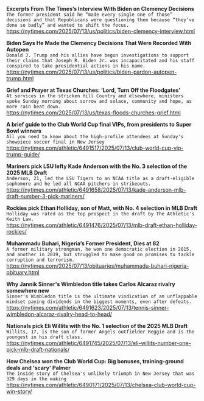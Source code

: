 **Excerpts From The Times’s Interview With Biden on Clemency Decisions**\
`The former president said he “made every single one of those” decisions and that Republicans were questioning them because “they’ve done so badly” and wanted to shift the focus.`\
https://nytimes.com/2025/07/13/us/politics/biden-clemency-interview.html

**Biden Says He Made the Clemency Decisions That Were Recorded With Autopen**\
`Donald J. Trump and his allies have begun investigations to support their claims that Joseph R. Biden Jr. was incapacitated and his staff conspired to take presidential actions in his name.`\
https://nytimes.com/2025/07/13/us/politics/biden-pardon-autopen-trump.html

**Grief and Prayer at Texas Churches: ‘Lord, Turn Off the Floodgates’**\
`At services in the stricken Hill Country and elsewhere, ministers spoke Sunday morning about sorrow and solace, community and hope, as more rain beat down.`\
https://nytimes.com/2025/07/13/us/texas-floods-churches-grief.html

**A brief guide to the Club World Cup final VIPs, from presidents to Super Bowl winners**\
`All you need to know about the high-profile attendees at Sunday's showpiece soccer final in New Jersey`\
https://nytimes.com/athletic/6491517/2025/07/13/club-world-cup-vip-trump-guide/

**Mariners pick LSU lefty Kade Anderson with the No. 3 selection of the 2025 MLB Draft**\
`Anderson, 21, led the LSU Tigers to an NCAA title as a draft-eligible sophomore and he led all NCAA pitchers in strikeouts.`\
https://nytimes.com/athletic/6491658/2025/07/13/kade-anderson-mlb-draft-number-3-pick-mariners/

**Rockies pick Ethan Holliday, son of Matt, with No. 4 selection in MLB Draft**\
`Holliday was rated as the top prospect in the draft by The Athletic's Keith Law.`\
https://nytimes.com/athletic/6491476/2025/07/13/mlb-draft-ethan-holliday-rockies/

**Muhammadu Buhari, Nigeria’s Former President, Dies at 82**\
`A former military strongman, he won one democratic election in 2015, and another in 2019, but struggled to make good on promises to tackle corruption and terrorism.`\
https://nytimes.com/2025/07/13/obituaries/muhammadu-buhari-nigeria-obituary.html

**Why Jannik Sinner's Wimbledon title takes Carlos Alcaraz rivalry somewhere new**\
`Sinner's Wimbledon title is the ultimate vindication of an unflappable mindset paying dividends in the biggest moments, even after defeats.`\
https://nytimes.com/athletic/6491623/2025/07/13/tennis-sinner-wimbledon-alcaraz-rivalry-head-to-head/

**Nationals pick Eli Willits with the No. 1 selection of the 2025 MLB Draft**\
`Willits, 17, is the son of former Angels outfielder Reggie and is the youngest in his draft class.`\
https://nytimes.com/athletic/6491745/2025/07/13/eli-willits-number-one-pick-mlb-draft-nationals/

**How Chelsea won the Club World Cup: Big bonuses, training-ground deals and 'scary' Palmer**\
`The inside story of Chelsea's unlikely triumph in New Jersey that was 329 days in the making`\
https://nytimes.com/athletic/6490171/2025/07/13/chelsea-club-world-cup-win-story/


